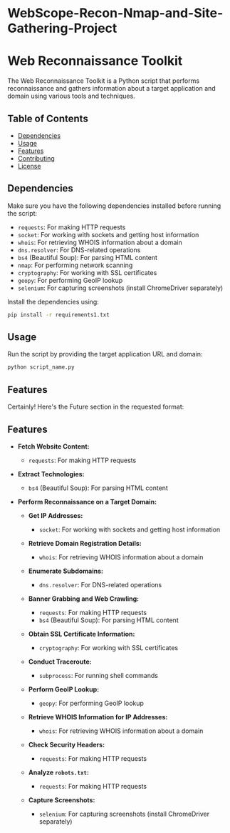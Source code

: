 # WebScope-Recon-Nmap-and-Site-Gathering-Project

# Web Reconnaissance Toolkit

The Web Reconnaissance Toolkit is a Python script that performs reconnaissance and gathers information about a target application and domain using various tools and techniques.

## Table of Contents

- [Dependencies](#dependencies)
- [Usage](#usage)
- [Features](#features)
- [Contributing](#contributing)
- [License](#license)

## Dependencies

Make sure you have the following dependencies installed before running the script:

- `requests`: For making HTTP requests
- `socket`: For working with sockets and getting host information
- `whois`: For retrieving WHOIS information about a domain
- `dns.resolver`: For DNS-related operations
- `bs4` (Beautiful Soup): For parsing HTML content
- `nmap`: For performing network scanning
- `cryptography`: For working with SSL certificates
- `geopy`: For performing GeoIP lookup
- `selenium`: For capturing screenshots (install ChromeDriver separately)

Install the dependencies using:

```bash
pip install -r requirements1.txt
```
## Usage
Run the script by providing the target application URL and domain:

```bash
python script_name.py
```

## Features
Certainly! Here's the Future section in the requested format:

## Features

- **Fetch Website Content:**
  - `requests`: For making HTTP requests

- **Extract Technologies:**
  - `bs4` (Beautiful Soup): For parsing HTML content

- **Perform Reconnaissance on a Target Domain:**
  - **Get IP Addresses:**
    - `socket`: For working with sockets and getting host information

  - **Retrieve Domain Registration Details:**
    - `whois`: For retrieving WHOIS information about a domain

  - **Enumerate Subdomains:**
    - `dns.resolver`: For DNS-related operations

  - **Banner Grabbing and Web Crawling:**
    - `requests`: For making HTTP requests
    - `bs4` (Beautiful Soup): For parsing HTML content

  - **Obtain SSL Certificate Information:**
    - `cryptography`: For working with SSL certificates

  - **Conduct Traceroute:**
    - `subprocess`: For running shell commands

  - **Perform GeoIP Lookup:**
    - `geopy`: For performing GeoIP lookup

  - **Retrieve WHOIS Information for IP Addresses:**
    - `whois`: For retrieving WHOIS information about a domain

  - **Check Security Headers:**
    - `requests`: For making HTTP requests

  - **Analyze `robots.txt`:**
    - `requests`: For making HTTP requests

  - **Capture Screenshots:**
    - `selenium`: For capturing screenshots (install ChromeDriver separately)

